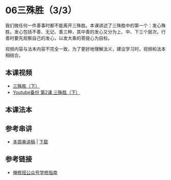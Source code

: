 # 06三殊胜（3/3）

我们做任何一件善事时都不能离开三殊胜。本课讲述了三殊胜中的第一个：发心殊胜。发心包括不善、无记、善三种，其中善的发心又分为上、中、下三个层次。行善时要先观察自己的发心，以发大乘的菩提心为目标。

视频内容与法本内容不完全一致，为了更好地理解法义，建议学习时，视频和法本相结合。

## 本课视频

* [三殊胜（下）](http://huidengchanxiu.net/jmy/%e6%85%a7%e7%81%af%e7%a6%85%e4%bf%ae%e8%af%be/%e6%85%a7%e7%81%af%e7%a6%85%e4%bf%ae%e8%af%be%e7%ac%ac%e4%b8%80%e5%86%8c/02-3%20%e4%b8%89%e6%ae%8a%e8%83%9c%ef%bc%88%e4%b8%8b%ef%bc%89.mp4)
* [Youtube备份 第2课 三殊胜（下）](https://www.youtube.com/watch?v=yOirFEDelrI&list=PL7aUyQTIJqAhB-EbnDWQDLmq1BJxa4CWq&index=6&ab_channel=%E6%85%A7%E7%81%AF%E5%B0%8F%E7%BB%84%E6%B8%A9%E5%93%A5%E5%8D%8E)

## 本课法本

## 参考串讲

* [本周串讲稿](http://view.officeapps.live.com/op/view.aspx?src=http://huidengchanxiu.net/hdv/f/up/%E6%85%A7%E7%81%AF%E7%A6%85%E4%BF%AE%E7%8F%AD%E7%AC%AC%E4%B8%83%E5%A0%82%E8%AF%BE.pptx) | [下载](http://huidengchanxiu.net/hdv/f/up/%E6%85%A7%E7%81%AF%E7%A6%85%E4%BF%AE%E7%8F%AD%E7%AC%AC%E4%B8%83%E5%A0%82%E8%AF%BE.pptx)

## 参考链接

- [禅修班公众号学修指南](https://mp.weixin.qq.com/s?__biz=MzI2NTQ1NDcxNg==&mid=100001932&idx=1&sn=ef8dc70a7a6e1bee19d450196f7c5628&scene=19#wechat_redirect)
